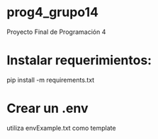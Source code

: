 # prog4_grupo14
Proyecto Final de Programación 4

# Instalar requerimientos:
pip install -m requirements.txt

# Crear un .env
utiliza envExample.txt como template
